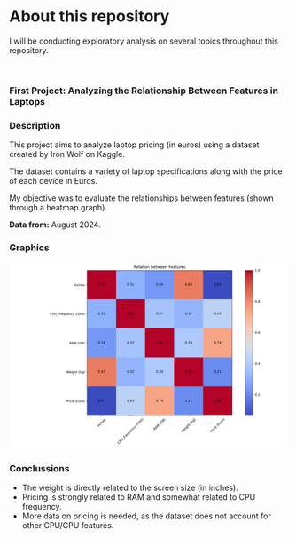 # About this repository

I will be conducting exploratory analysis on several topics throughout this repository.

</br>

### First Project: Analyzing the Relationship Between Features in Laptops

### Description

This project aims to analyze laptop pricing (in euros) using a dataset created by Iron Wolf on Kaggle.

The dataset contains a variety of laptop specifications along with the price of each device in Euros.

My objective was to evaluate the relationships between features (shown through a heatmap graph).

**Data from:** August 2024.

### Graphics

![Laptop Features Heatmap](./laptop-features-relation/laptop_components_correlation.png)

### Conclussions

- The weight is directly related to the screen size (in inches).
- Pricing is strongly related to RAM and somewhat related to CPU frequency.
- More data on pricing is needed, as the dataset does not account for other CPU/GPU features.
